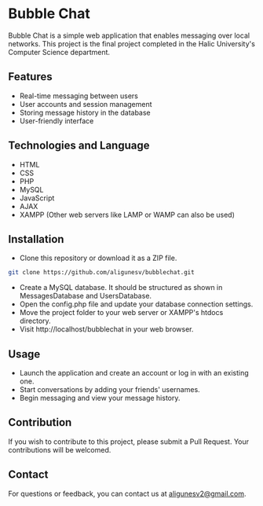 # Bubble Chat 

Bubble Chat is a simple web application that enables messaging over local networks. This project is the final project completed in the Halic University's Computer Science department.

## Features
- Real-time messaging between users
- User accounts and session management
- Storing message history in the database
- User-friendly interface

## Technologies and Language
- HTML
- CSS
- PHP
- MySQL
- JavaScript
- AJAX
- XAMPP (Other web servers like LAMP or WAMP can also be used)
  
## Installation

- Clone this repository or download it as a ZIP file.

```bash
git clone https://github.com/aligunesv/bubblechat.git
```

- Create a MySQL database. It should be structured as shown in MessagesDatabase and UsersDatabase.
- Open the config.php file and update your database connection settings.
- Move the project folder to your web server or XAMPP's htdocs directory.
- Visit http://localhost/bubblechat in your web browser.

## Usage

- Launch the application and create an account or log in with an existing one.
- Start conversations by adding your friends' usernames.
- Begin messaging and view your message history.

## Contribution
If you wish to contribute to this project, please submit a Pull Request. Your contributions will be welcomed.

## Contact
For questions or feedback, you can contact us at aligunesv2@gmail.com.
